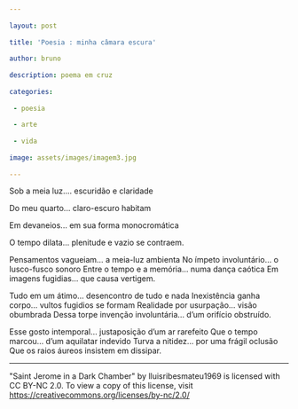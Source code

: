 ```yaml
---
 
layout: post
 
title: 'Poesia : minha câmara escura'
 
author: bruno
 
description: poema em cruz
 
categories:
 
 - poesia
 
 - arte
 
 - vida
 
image: assets/images/imagem3.jpg
 
---
```


Sob a meia luz.... escuridão e claridade

Do meu quarto... claro-escuro habitam

Em devaneios... em sua forma monocromática

O tempo dilata… plenitude e vazio se contraem.


Pensamentos vagueiam… a meia-luz ambienta
No ímpeto involuntário… o lusco-fusco sonoro
Entre o tempo e a memória…  numa dança caótica
Em imagens fugidias… que causa vertigem.

Tudo em um átimo… desencontro de tudo e nada
Inexistência ganha corpo… vultos fugidios se formam
Realidade por usurpação… visão obumbrada
Dessa torpe invenção involuntária… d’um orifício obstruído.

Esse gosto intemporal… justaposição d’um ar rarefeito
Que o tempo marcou… d’um aquilatar indevido
Turva a nitidez… por uma frágil oclusão
Que os raios áureos insistem em dissipar.



---

"Saint Jerome in a Dark Chamber" by lluisribesmateu1969 is licensed with CC BY-NC 2.0. To view a copy of this license, visit https://creativecommons.org/licenses/by-nc/2.0/
